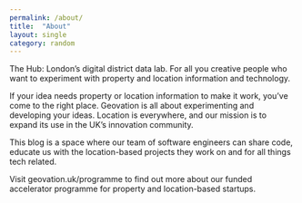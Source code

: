 ```yaml
---
permalink: /about/
title:  "About"
layout: single
category: random
---
```


The Hub: London’s digital district data lab. For all you creative people who want to experiment with property and location information and technology.

If your idea needs property or location information to make it work, you’ve come to the right place. Geovation is all about experimenting and developing your ideas. Location is everywhere, and our mission is to expand its use in the UK’s innovation community.

This blog is a space where our team of software engineers can share code, educate us with the location-based projects they work on and for all things tech related. 

Visit geovation.uk/programme to find out more about our funded accelerator programme for property and location-based startups.  
